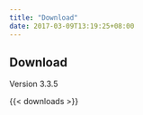 ```yaml
---
title: "Download"
date: 2017-03-09T13:19:25+08:00
---
```

## Download

Version 3.3.5

{{< downloads >}}
